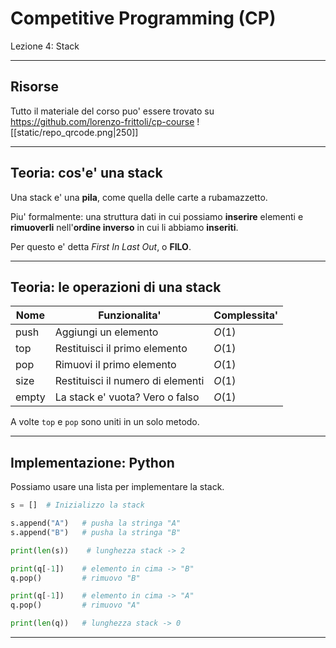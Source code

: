 # Competitive Programming (CP)
Lezione 4: Stack

---

## Risorse
Tutto il materiale del corso puo' essere trovato su https://github.com/lorenzo-frittoli/cp-course
![[static/repo_qrcode.png|250]]

---

## Teoria: cos'e' una stack
Una stack e' una **pila**, come quella delle carte a rubamazzetto. 

Piu' formalmente: una struttura dati in cui possiamo **inserire** elementi e **rimuoverli** nell'**ordine inverso** in cui li abbiamo **inseriti**.

Per questo e' detta *First In Last Out*, o **FILO**.

---

## Teoria: le operazioni di una stack

| **Nome**  | **Funzionalita'**                 | **Complessita'** |
| --------- | --------------------------------- | ---------------- |
| push      | Aggiungi un elemento              | $O(1)$           |
| top       | Restituisci il primo elemento     | $O(1)$           |
| pop       | Rimuovi il primo elemento         | $O(1)$           |
| size      | Restituisci il numero di elementi | $O(1)$           |
| empty     | La stack e' vuota? Vero o falso   | $O(1)$           |

A volte `top` e `pop` sono uniti in un solo metodo.

---

## Implementazione: Python
Possiamo usare una lista per implementare la stack.

```py
s = []  # Inizializzo la stack

s.append("A")   # pusha la stringa "A"
s.append("B")   # pusha la stringa "B"

print(len(s))    # lunghezza stack -> 2

print(q[-1])    # elemento in cima -> "B"
q.pop()         # rimuovo "B"

print(q[-1])    # elemento in cima -> "A"
q.pop()         # rimuovo "A"

print(len(q))   # lunghezza stack -> 0
```

---
